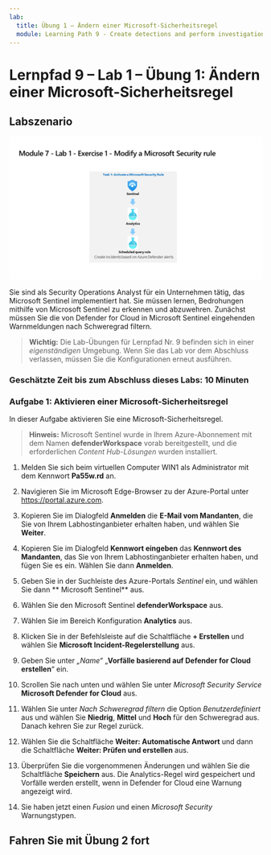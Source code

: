 ```yaml
---
lab:
  title: Übung 1 – Ändern einer Microsoft-Sicherheitsregel
  module: Learning Path 9 - Create detections and perform investigations using Microsoft Sentinel
---
```


# Lernpfad 9 – Lab 1 – Übung 1: Ändern einer Microsoft-Sicherheitsregel

## Labszenario

![Übersicht über Lab.](../Media/SC-200-Lab_Diagrams_Mod7_L1_Ex1.png)

Sie sind als Security Operations Analyst für ein Unternehmen tätig, das Microsoft Sentinel implementiert hat. Sie müssen lernen, Bedrohungen mithilfe von Microsoft Sentinel zu erkennen und abzuwehren. Zunächst müssen Sie die von Defender for Cloud in Microsoft Sentinel eingehenden Warnmeldungen nach Schweregrad filtern.

>**Wichtig:** Die Lab-Übungen für Lernpfad Nr. 9 befinden sich in einer *eigenständigen* Umgebung. Wenn Sie das Lab vor dem Abschluss verlassen, müssen Sie die Konfigurationen erneut ausführen.

### Geschätzte Zeit bis zum Abschluss dieses Labs: 10 Minuten

### Aufgabe 1: Aktivieren einer Microsoft-Sicherheitsregel

In dieser Aufgabe aktivieren Sie eine Microsoft-Sicherheitsregel.

>**Hinweis:** Microsoft Sentinel wurde in Ihrem Azure-Abonnement mit dem Namen **defenderWorkspace** vorab bereitgestellt, und die erforderlichen *Content Hub-Lösungen* wurden installiert.

1. Melden Sie sich beim virtuellen Computer WIN1 als Administrator mit dem Kennwort **Pa55w.rd** an.  

1. Navigieren Sie im Microsoft Edge-Browser zu der Azure-Portal unter <https://portal.azure.com>.

1. Kopieren Sie im Dialogfeld **Anmelden** die **E-Mail vom Mandanten**, die Sie von Ihrem Labhostinganbieter erhalten haben, und wählen Sie **Weiter**.

1. Kopieren Sie im Dialogfeld **Kennwort eingeben** das **Kennwort des Mandanten**, das Sie von Ihrem Labhostinganbieter erhalten haben, und fügen Sie es ein. Wählen Sie dann **Anmelden**.

1. Geben Sie in der Suchleiste des Azure-Portals *Sentinel* ein, und wählen Sie dann ** Microsoft Sentinel** aus.

1. Wählen Sie den Microsoft Sentinel **defenderWorkspace** aus.

1. Wählen Sie im Bereich Konfiguration **Analytics** aus.

1. Klicken Sie in der Befehlsleiste auf die Schaltfläche **+ Erstellen** und wählen Sie **Microsoft Incident-Regelerstellung** aus.

1. Geben Sie unter *„Name“* „**Vorfälle basierend auf Defender for Cloud erstellen**“ ein.

1. Scrollen Sie nach unten und wählen Sie unter *Microsoft Security Service* **Microsoft Defender for Cloud** aus.

1. Wählen Sie unter *Nach Schweregrad filtern* die Option *Benutzerdefiniert* aus und wählen Sie **Niedrig**, **Mittel** und **Hoch** für den Schweregrad aus. Danach kehren Sie zur Regel zurück.

1. Wählen Sie die Schaltfläche **Weiter: Automatische Antwort** und dann die Schaltfläche **Weiter: Prüfen und erstellen** aus.

1. Überprüfen Sie die vorgenommenen Änderungen und wählen Sie die Schaltfläche **Speichern** aus. Die Analytics-Regel wird gespeichert und Vorfälle werden erstellt, wenn in Defender for Cloud eine Warnung angezeigt wird.

1. Sie haben jetzt einen *Fusion* und einen *Microsoft Security* Warnungstypen.

## Fahren Sie mit Übung 2 fort
